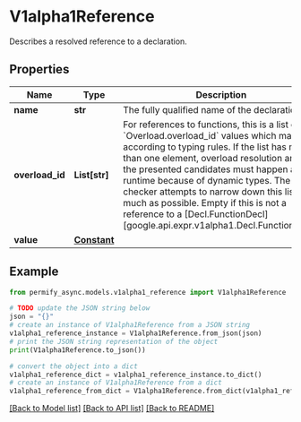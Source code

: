 # V1alpha1Reference

Describes a resolved reference to a declaration.

## Properties

Name | Type | Description | Notes
------------ | ------------- | ------------- | -------------
**name** | **str** | The fully qualified name of the declaration. | [optional] 
**overload_id** | **List[str]** | For references to functions, this is a list of &#x60;Overload.overload_id&#x60; values which match according to typing rules.  If the list has more than one element, overload resolution among the presented candidates must happen at runtime because of dynamic types. The type checker attempts to narrow down this list as much as possible.  Empty if this is not a reference to a [Decl.FunctionDecl][google.api.expr.v1alpha1.Decl.FunctionDecl]. | [optional] 
**value** | [**Constant**](Constant.md) |  | [optional] 

## Example

```python
from permify_async.models.v1alpha1_reference import V1alpha1Reference

# TODO update the JSON string below
json = "{}"
# create an instance of V1alpha1Reference from a JSON string
v1alpha1_reference_instance = V1alpha1Reference.from_json(json)
# print the JSON string representation of the object
print(V1alpha1Reference.to_json())

# convert the object into a dict
v1alpha1_reference_dict = v1alpha1_reference_instance.to_dict()
# create an instance of V1alpha1Reference from a dict
v1alpha1_reference_from_dict = V1alpha1Reference.from_dict(v1alpha1_reference_dict)
```
[[Back to Model list]](../README.md#documentation-for-models) [[Back to API list]](../README.md#documentation-for-api-endpoints) [[Back to README]](../README.md)


